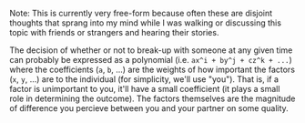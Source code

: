 Note: This is currently very free-form because often these are disjoint thoughts that sprang into my mind while I was walking or discussing this topic with friends or strangers and hearing their stories. 


The decision of whether or not to break-up with someone at any given time can probably be expressed as a polynomial (i.e. `ax^i + by^j + cz^k + ...`) where the coefficients (`a`, `b`, ...) are the weights of how important the factors (`x`, `y`, ...) are to the individual (for simplicity, we'll use "you"). That is, if a factor is unimportant to you, it'll have a small coefficient (it plays a small role in determining the outcome). The factors themselves are the magnitude of difference you percieve between you and your partner on some quality. 

